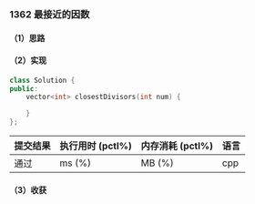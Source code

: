 ### 1362 最接近的因数

#### （1）思路

#### （2）实现

```cpp
class Solution {
public:
    vector<int> closestDivisors(int num) {

    }
};
```

| 提交结果 | 执行用时 (pctl%) | 内存消耗 (pctl%) | 语言 |
|:---------|:-----------------|:-----------------|:-----|
| 通过     |  ms (%)   |  MB (%)  | cpp  |

#### （3）收获
